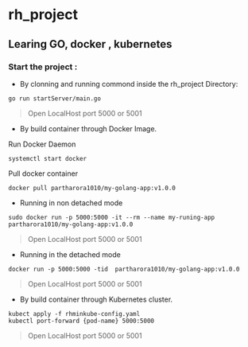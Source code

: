 # rh_project
## Learing GO, docker , kubernetes

### Start the project :
- By clonning and running commond inside the rh_project Directory: 

 ```console 
 go run startServer/main.go
 ```

> Open LocalHost port 5000 or 5001

- By build container through Docker Image.

Run Docker Daemon  
```console 
systemctl start docker 
```
Pull  docker container
```console 
docker pull partharora1010/my-golang-app:v1.0.0
```
 
- Running in non detached mode
```console 
sudo docker run -p 5000:5000 -it --rm --name my-runing-app partharora1010/my-golang-app:v1.0.0
```

>Open LocalHost port 5000 or 5001

- Running in the detached mode

```console 
docker run -p 5000:5000 -tid  partharora1010/my-golang-app:v1.0.0 
```
>Open LocalHost port 5000 or 5001

- By build container through Kubernetes cluster.
  
```console
kubect apply -f rhminkube-config.yaml 
kubectl port-forward {pod-name} 5000:5000
```  
>Open LocalHost port 5000 or 5001
